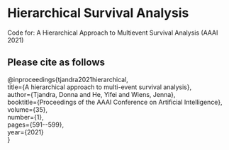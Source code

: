 # Hierarchical Survival Analysis

Code for: A Hierarchical Approach to Multievent Survival Analysis (AAAI 2021)

## Please cite as follows
@inproceedings{tjandra2021hierarchical,\
  title={A hierarchical approach to multi-event survival analysis},\
  author={Tjandra, Donna and He, Yifei and Wiens, Jenna},\
  booktitle={Proceedings of the AAAI Conference on Artificial Intelligence},\
  volume={35},\
  number={1},\
  pages={591--599},\
  year={2021}\
}
